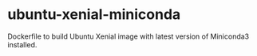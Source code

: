 # ubuntu-xenial-miniconda

Dockerfile to build Ubuntu Xenial image with latest version of Miniconda3 installed.
